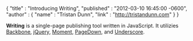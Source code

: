 { "title"     : "Introducing Writing",
  "published" : "2012-03-10 16:45:00 -0600",
  "author"    : {
    "name" : "Tristan Dunn",
    "link" : "http://tristandunn.com"
  }
}

**Writing** is a single-page publishing tool written in JavaScript. It
utilizies [Backbone][1], [jQuery][2], [Moment][3], [PageDown][4], and
[Underscore][5].

[1]: http://backbonejs.org
[2]: http://jquery.com
[3]: http://momentjs.com/
[4]: http://code.google.com/p/pagedown/
[5]: http://underscorejs.org
